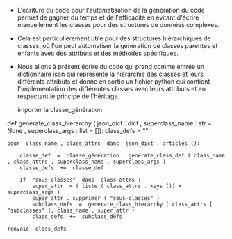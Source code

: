 - L'écriture du code pour l'automatisation de la génération du code permet de gagner du temps et de l'efficacité en évitant d'écrire manuellement les classes pour des structures de données complexes.
- Cela est particulièrement utile pour des structures hiérarchiques de classes, où l'on peut automatiser la génération de classes parentes et enfants avec des attributs et des méthodes spécifiques.
- Nous allons à présent écrire du code qui prend comme entrée un dictionnaire json qui représente la hiérarchie des classes et leurs différents attributs et donne en sortie un fichier python qui contient l'implémentation des différentes classes avec leurs attributs et en respectant le principe de l'héritage.

   importer  la classe_génération

def  generate_class_hierarchy ( json_dict : dict , superclass_name : str = None , superclass_args : list = []):
    class_defs  =  ""

    pour  class_name , class_attrs  dans  json_dict . articles ():

        classe_def  =  classe_génération . generate_class_def ( class_name , class_attrs , superclass_name , superclass_args )
        classe_defs  +=  classe_def

        if  "sous-classes"  dans  class_attrs :
            super_attr  = ( liste ( class_attrs . keys ()) + superclass_args )
            super_attr . supprimer ( "sous-classes" )
            subclass_defs  =  generate_class_hierarchy ( class_attrs [ "subclasses" ], class_name , super_attr )
            class_defs  +=  subclass_defs

    renvoie  class_defs
